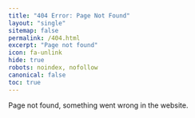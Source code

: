 ```yaml
---
title: "404 Error: Page Not Found"
layout: "single"
sitemap: false
permalink: /404.html
excerpt: "Page not found"
icon: fa-unlink
hide: true
robots: noindex, nofollow
canonical: false
toc: true
---
```


Page not found, something went wrong in the website.

<script type="text/javascript">
  var GOOG_FIXURL_LANG = 'en';
  var GOOG_FIXURL_SITE = '{{ site.url }}'
</script>
<script type="text/javascript"
  src="//linkhelp.clients.google.com/tbproxy/lh/wm/fixurl.js">
</script>

